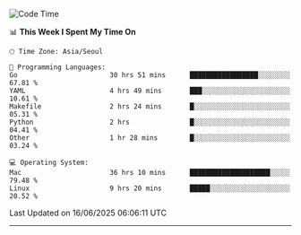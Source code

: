 <!---
[![JS's LinkedIn](https://img.shields.io/badge/LinkedIn-blue?style=for-the-badge&logo=linkedin)](https://www.linkedin.com/in/jaeseung-lee-5a2a32139/) 
[![JS's Notion](https://img.shields.io/badge/Notion-black?style=for-the-badge&logo=notion)](https://bit.ly/ljswiki1) <br><br>
-->
<!-- ![JS's GitHub stats](https://github-readme-stats-lemon-five.vercel.app/api?username=tkxkd0159&hide=contribs,prs,stars,issues&show_icons=true&theme=react&include_all_commits=true)   -->
<!-- ![Top Langs](https://github-readme-stats-lemon-five.vercel.app/api/top-langs/?username=tkxkd0159&layout=compact&hide=jupyter%20notebook,scss,html,css&langs_count=10)  -->


<!--START_SECTION:waka-->
![Code Time](http://img.shields.io/badge/Code%20Time-3%2C801%20hrs%2013%20mins-blue)

📊 **This Week I Spent My Time On** 

```text
🕑︎ Time Zone: Asia/Seoul

💬 Programming Languages: 
Go                       30 hrs 51 mins      █████████████████░░░░░░░░   67.81 % 
YAML                     4 hrs 49 mins       ███░░░░░░░░░░░░░░░░░░░░░░   10.61 % 
Makefile                 2 hrs 24 mins       █░░░░░░░░░░░░░░░░░░░░░░░░   05.31 % 
Python                   2 hrs               █░░░░░░░░░░░░░░░░░░░░░░░░   04.41 % 
Other                    1 hr 28 mins        █░░░░░░░░░░░░░░░░░░░░░░░░   03.24 % 

💻 Operating System: 
Mac                      36 hrs 10 mins      ████████████████████░░░░░   79.48 % 
Linux                    9 hrs 20 mins       █████░░░░░░░░░░░░░░░░░░░░   20.52 % 
```


 Last Updated on 16/06/2025 06:06:11 UTC
<!--END_SECTION:waka-->

---
<!---
<a href="https://github.com/tkxkd0159/books">
  <img align="center" src="https://github-readme-stats-lemon-five.vercel.app/api/pin/?username=tkxkd0159&repo=books&theme=react" />
</a>
-->

<!---
- 🔭 I’m currently working on ...
- 🌱 I’m currently learning blockchain and distributed network
- 👯 I’m looking to collaborate on ...
- 🤔 I’m looking for help with ...
- 💬 Ask me about ...
- 📫 How to reach me: ...
- 😄 Pronouns: ...
- ⚡ Fun fact: ...
-->
